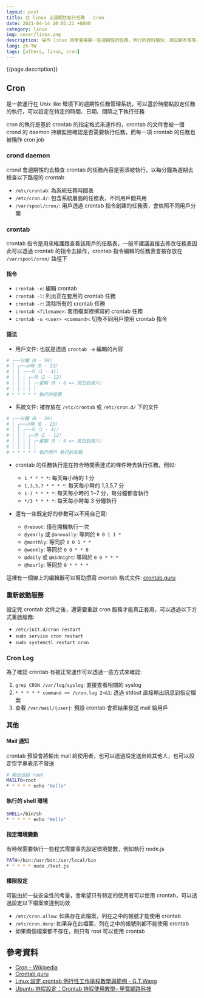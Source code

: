 ```yaml
---
layout: post
title: 在 linux 上週期性執行任務 - Cron
date: 2021-04-14 10:05:21 +0800
category: linux
img: cover/linux.png
description: 操作 linux 時常會需要一些週期性的任務，例行的資料備份、測試腳本等等，這篇簡介一下 linux 上常用的例行任務工具 Cron
lang: zh-TW
tags: [others, linux, cron]
---
```


{{page.description}}

## Cron
是一款運行在 Unix like 環境下的週期性任務管理系統，可以基於時間點設定任務的執行，可以設定在特定的時間、日期、間隔之下執行任務

cron 的執行是基於 crontab 的指定格式來運作的，crontab 的文件會被一個 crond 的 daemon 持續監控確認是否需要執行任務，而每一項 crontab 的任務也被稱作 cron job

### crond daemon
crond 會週期性的去檢查 crontab 的任務內容是否須被執行，以每分鐘為週期去檢查以下路徑的 crontab
+ `/etc/crontab`: 為系統任務時間表
+ `/etc/cron.d/`: 包含系統層面的任務表，不同用戶間共用
+ `/var/spool/cron/`: 用戶透過 crontab 指令創建的任務表，會依照不同用戶分開

### crontab
crontab 指令是用來維護跟查看該用戶的任務表，一般不建議直接去修改任務表因此可以透過 crontab 的指令去操作，crontab 指令編輯的任務表會被存放在 `/var/spool/cron/` 路徑下

#### 指令
+ `crontab -e`: 編輯 crontab
+ `crontab -l`: 列出正在套用的 crontab 任務
+ `crontab -r`: 清除所有的 crontab 任務
+ `crontab <filename>`: 套用檔案裡撰寫的 crontab 任務
+ `crontab -u <user> <command>`: 切換不同用戶使用 crontab 指令

#### 語法
+ 用戶文件: 也就是透過 `crontab -e` 編輯的內容

```bash
# ┌──分鐘（0 - 59）
# │ ┌──小時（0 - 23）
# │ │ ┌──日（1 - 31）
# │ │ │ ┌─月（1 - 12）
# │ │ │ │ ┌─星期（0 - 6 => 周日到周六）
# │ │ │ │ │
# * * * * * 執行的任務
```

+ 系統文件: 被存放在 `/etc/crontab` 或 `/etc/cron.d/` 下的文件

```bash
# ┌──分鐘（0 - 59）
# │ ┌──小時（0 - 23）
# │ │ ┌──日（1 - 31）
# │ │ │ ┌─月（1 - 12）
# │ │ │ │ ┌─星期（0 - 6 => 周日到周六）
# │ │ │ │ │
# * * * * * 執行用戶 執行的任務
```

+ crontab 的任務執行是在符合時間表達式的條件時去執行任務，例如:
  + `1 * * * *`: 每天每小時的 1 分
  + `1,3,5,7 * * * *`: 每天每小時的 1,3,5,7 分
  + `1-7 * * * *`: 每天每小時的 1~7 分，每分鐘都會執行
  + `*/3 * * * *`: 每天每小時每 3 分鐘執行


+ 還有一些既定好的參數可以不用自己寫:
  + `@reboot`: 僅在開機執行一次
  + `@yearly` 或 `@annually`: 等同於 `0 0 1 1 *`
  + `@monthly`: 等同於 `0 0 1 * *`
  + `@weekly`: 等同於 `0 0 * * 0`
  + `@daily` 或 `@midnight`: 等同於 `0 0 * * *`
  + `@hourly`: 等同於 `0 * * * *`


這裡有一個線上的編輯器可以幫助撰寫 crontab 格式文件: [crontab.guru](https://crontab.guru/)

### 重新啟動服務
設定完 crontab 文件之後，還需要重啟 cron 服務才能真正套用，可以透過以下方式重啟服務:
+ `/etc/init.d/cron restart`
+ `sudo service cron restart`
+ `sudo systemctl restart cron`

### Cron Log
為了確認 crontab 有被正常運作可以透過一些方式來確認:
1. `grep CRON /var/log/syslog`: 直接查看相關的 syslog
2. `* * * * * command >> /cron.log 2>&1`: 透過 stdout 直接輸出訊息到指定檔案
3. 查看 `/var/mail/{user}`: 預設 crontab 會把結果發送 mail 給用戶

### 其他
#### Mail 通知
crontab 預設會將輸出 mail 給使用者，也可以透過設定送出給其他人，也可以設定空字串表示不發送
```bash
# 輸出送給 root
MAILTO=root
* * * * * echo "Hello"
```
#### 執行的 shell 環境
```bash
SHELL=/bin/sh
* * * * * echo "Hello"
```
#### 指定環境變數
有時候需要執行一些程式需要事先設定環境變數，例如執行 node.js
```bash
PATH=/bin:/usr/bin:/usr/local/bin
* * * * * node /test.js
```
#### 權限設定
可能由於一些安全性的考量，會希望只有特定的使用者可以使用 crontab，可以透過設定以下檔案來達到功效
+ `/etc/cron.allow`: 如果存在此檔案，列在之中的帳號才能使用 crontab
+ `/etc/cron.deny`: 如果存在此檔案，列在之中的帳號則都不能使用 crontab
+ 如果兩個檔案都不存在，則只有 root 可以使用 crontab

## 參考資料
+ [Cron - Wikipedia](https://zh.wikipedia.org/wiki/Cron)
+ [Crontab.guru](https://crontab.guru/)
+ [Linux 設定 crontab 例行性工作排程教學與範例 - G.T.Wang](https://blog.gtwang.org/linux/linux-crontab-cron-job-tutorial-and-examples/)
+ [Ubuntu 排程設定：Crontab 排程使用教學– 甲寬網路科技](https://jqnets.com/blog/ubuntu-%E6%8E%92%E7%A8%8B%E8%A8%AD%E5%AE%9A-%EF%BC%9Acrontab-%E6%8E%92%E7%A8%8B%E4%BD%BF%E7%94%A8%E6%95%99%E5%AD%B8/)